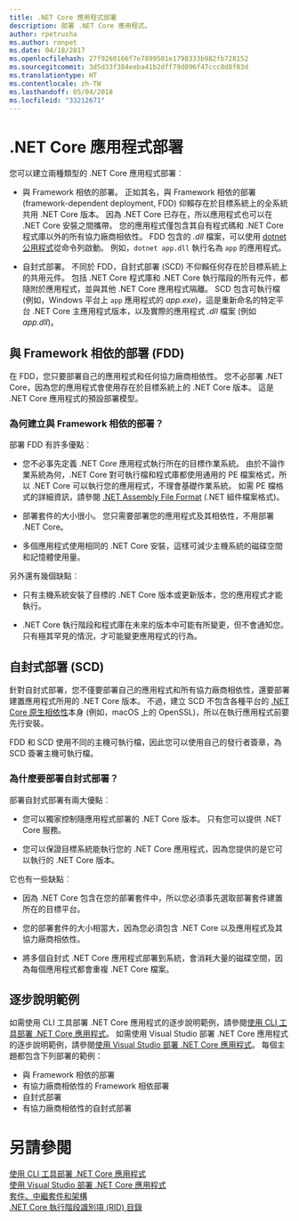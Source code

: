 ```yaml
---
title: .NET Core 應用程式部署
description: 部署 .NET Core 應用程式。
author: rpetrusha
ms.author: ronpet
ms.date: 04/18/2017
ms.openlocfilehash: 27f9260166f7e7899501e1798333b982fb728152
ms.sourcegitcommit: 3d5d33f384eeba41b2dff79d096f47ccc8d8f03d
ms.translationtype: HT
ms.contentlocale: zh-TW
ms.lasthandoff: 05/04/2018
ms.locfileid: "33212671"
---
```

# <a name="net-core-application-deployment"></a>.NET Core 應用程式部署

您可以建立兩種類型的 .NET Core 應用程式部署︰

- 與 Framework 相依的部署。 正如其名，與 Framework 相依的部署 (framework-dependent deployment, FDD) 仰賴存在於目標系統上的全系統共用 .NET Core 版本。 因為 .NET Core 已存在，所以應用程式也可以在 .NET Core 安裝之間攜帶。 您的應用程式僅包含其自有程式碼和 .NET Core 程式庫以外的所有協力廠商相依性。 FDD 包含的 *.dll* 檔案，可以使用 [dotnet 公用程式](../tools/dotnet.md)從命令列啟動。 例如，`dotnet app.dll` 執行名為 `app` 的應用程式。

- 自封式部署。 不同於 FDD，自封式部署 (SCD) 不仰賴任何存在於目標系統上的共用元件。 包括 .NET Core 程式庫和 .NET Core 執行階段的所有元件，都隨附於應用程式，並與其他 .NET Core 應用程式隔離。 SCD 包含可執行檔 (例如，Windows 平台上 `app` 應用程式的 *app.exe*)，這是重新命名的特定平台 .NET Core 主應用程式版本，以及實際的應用程式 *.dll* 檔案 (例如 *app.dll*)。

## <a name="framework-dependent-deployments-fdd"></a>與 Framework 相依的部署 (FDD)

在 FDD，您只要部署自己的應用程式和任何協力廠商相依性。 您不必部署 .NET Core，因為您的應用程式會使用存在於目標系統上的 .NET Core 版本。 這是 .NET Core 應用程式的預設部署模型。

### <a name="why-create-a-framework-dependent-deployment"></a>為何建立與 Framework 相依的部署？

部署 FDD 有許多優點︰

- 您不必事先定義 .NET Core 應用程式執行所在的目標作業系統。 由於不論作業系統為何，.NET Core 對可執行檔和程式庫都使用通用的 PE 檔案格式，所以 .NET Core 可以執行您的應用程式，不理會基礎作業系統。 如需 PE 檔格式的詳細資訊，請參閱 [.NET Assembly File Format](../../standard/assembly-format.md) (.NET 組件檔案格式)。

- 部署套件的大小很小。 您只需要部署您的應用程式及其相依性，不用部署 .NET Core。

- 多個應用程式使用相同的 .NET Core 安裝，這樣可減少主機系統的磁碟空間和記憶體使用量。

另外還有幾個缺點︰

- 只有主機系統安裝了目標的 .NET Core 版本或更新版本，您的應用程式才能執行。

- .NET Core 執行階段和程式庫在未來的版本中可能有所變更，但不會通知您。 只有極其罕見的情況，才可能變更應用程式的行為。

## <a name="self-contained-deployments-scd"></a>自封式部署 (SCD)

針對自封式部署，您不僅要部署自己的應用程式和所有協力廠商相依性，還要部署建置應用程式所用的 .NET Core 版本。 不過，建立 SCD 不包含各種平台的 [.NET Core 原生相依性](https://github.com/dotnet/core/blob/master/Documentation/prereqs.md)本身 (例如，macOS 上的 OpenSSL)，所以在執行應用程式前要先行安裝。

FDD 和 SCD 使用不同的主機可執行檔，因此您可以使用自己的發行者簽章，為 SCD 簽署主機可執行檔。

### <a name="why-deploy-a-self-contained-deployment"></a>為什麼要部署自封式部署？

部署自封式部署有兩大優點︰

- 您可以獨家控制隨應用程式部署的 .NET Core 版本。 只有您可以提供 .NET Core 服務。

- 您可以保證目標系統能執行您的 .NET Core 應用程式，因為您提供的是它可以執行的 .NET Core 版本。

它也有一些缺點︰

- 因為 .NET Core 包含在您的部署套件中，所以您必須事先選取部署套件建置所在的目標平台。

- 您的部署套件的大小相當大，因為您必須包含 .NET Core 以及應用程式及其協力廠商相依性。

- 將多個自封式 .NET Core 應用程式部署到系統，會消耗大量的磁碟空間，因為每個應用程式都會重複 .NET Core 檔案。

## <a name="step-by-step-examples"></a>逐步說明範例

如需使用 CLI 工具部署 .NET Core 應用程式的逐步說明範例，請參閱[使用 CLI 工具部署 .NET Core 應用程式](deploy-with-cli.md)。 如需使用 Visual Studio 部署 .NET Core 應用程式的逐步說明範例，請參閱[使用 Visual Studio 部署 .NET Core 應用程式](deploy-with-vs.md)。 每個主題都包含下列部署的範例：

- 與 Framework 相依的部署
- 有協力廠商相依性的 Framework 相依部署
- 自封式部署
- 有協力廠商相依性的自封式部署

# <a name="see-also"></a>另請參閱

[使用 CLI 工具部署 .NET Core 應用程式](deploy-with-cli.md)   
[使用 Visual Studio 部署 .NET Core 應用程式](deploy-with-vs.md)   
[套件、中繼套件和架構](../packages.md)   
[.NET Core 執行階段識別項 (RID) 目錄](../rid-catalog.md)
